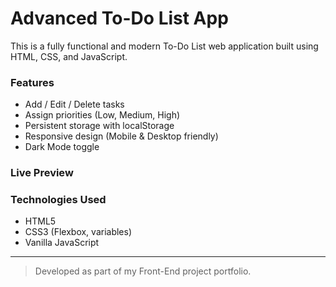 #  Advanced To-Do List App

This is a fully functional and modern To-Do List web application built using HTML, CSS, and JavaScript.

###  Features

- Add / Edit / Delete tasks
- Assign priorities (Low, Medium, High)
- Persistent storage with localStorage
- Responsive design (Mobile & Desktop friendly)
- Dark Mode toggle

###  Live Preview
### Technologies Used

- HTML5
- CSS3 (Flexbox, variables)
- Vanilla JavaScript

---

> Developed as part of my Front-End project portfolio.
